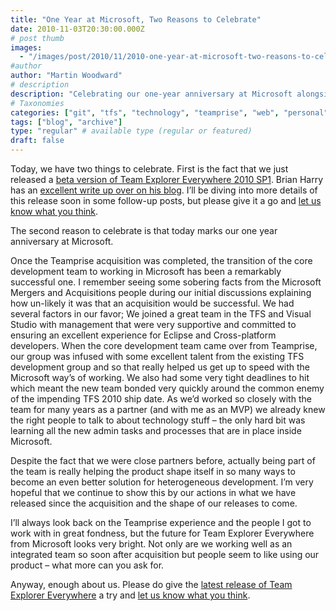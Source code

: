 ```yaml
---
title: "One Year at Microsoft, Two Reasons to Celebrate"
date: 2010-11-03T20:30:00.000Z
# post thumb
images:
  - "/images/post/2010/11/2010-one-year-at-microsoft-two-reasons-to-celebrate.jpg"
#author
author: "Martin Woodward"
# description
description: "Celebrating our one-year anniversary at Microsoft alongside the beta launch of Team Explorer Everywhere 2010 SP1 marks a significant milestone."
# Taxonomies
categories: ["git", "tfs", "technology", "teamprise", "web", "personal"]
tags: ["blog", "archive"]
type: "regular" # available type (regular or featured)
draft: false
---
```


Today, we have two things to celebrate. First is the fact that we just released a [beta version of Team Explorer Everywhere 2010 SP1](http://blogs.msdn.com/b/bharry/archive/2010/11/03/team-explorer-everywhere-2010-sp1-beta-is-available-for-download.aspx). Brian Harry has an [excellent write up over on his blog](http://blogs.msdn.com/b/bharry/archive/2010/11/03/team-explorer-everywhere-2010-sp1-beta-is-available-for-download.aspx). I’ll be diving into more details of this release soon in some follow-up posts, but please give it a go and [let us know what you think](http://social.msdn.microsoft.com/Forums/en/tee/thread/).

The second reason to celebrate is that today marks our one year anniversary at Microsoft.

Once the Teamprise acquisition was completed, the transition of the core development team to working in Microsoft has been a remarkably successful one. I remember seeing some sobering facts from the Microsoft Mergers and Acquisitions people during our initial discussions explaining how un-likely it was that an acquisition would be successful. We had several factors in our favor; We joined a great team in the TFS and Visual Studio with management that were very supportive and committed to ensuring an excellent experience for Eclipse and Cross-platform developers. When the core development team came over from Teamprise, our group was infused with some excellent talent from the existing TFS development group and so that really helped us get up to speed with the Microsoft way’s of working. We also had some very tight deadlines to hit which meant the new team bonded very quickly around the common enemy of the impending TFS 2010 ship date. As we’d worked so closely with the team for many years as a partner (and with me as an MVP) we already knew the right people to talk to about technology stuff – the only hard bit was learning all the new admin tasks and processes that are in place inside Microsoft.

Despite the fact that we were close partners before, actually being part of the team is really helping the product shape itself in so many ways to become an even better solution for heterogeneous development. I’m very hopeful that we continue to show this by our actions in what we have released since the acquisition and the shape of our releases to come.

I’ll always look back on the Teamprise experience and the people I got to work with in great fondness, but the future for Team Explorer Everywhere from Microsoft looks very bright. Not only are we working well as an integrated team so soon after acquisition but people seem to like using our product – what more can you ask for.

Anyway, enough about us. Please do give the [latest release of Team Explorer Everywhere](http://blogs.msdn.com/b/bharry/archive/2010/11/03/team-explorer-everywhere-2010-sp1-beta-is-available-for-download.aspx) a try and [let us know what you think](http://social.msdn.microsoft.com/Forums/en/tee/thread/).
